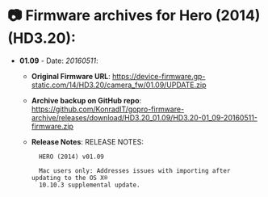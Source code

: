 # 📷 Firmware archives for Hero (2014) (HD3.20):

- **01.09** - Date: *20160511*:
	- **Original Firmware URL**: https://device-firmware.gp-static.com/14/HD3.20/camera_fw/01.09/UPDATE.zip
	- **Archive backup on GitHub repo**: https://github.com/KonradIT/gopro-firmware-archive/releases/download/HD3.20_01.09/HD3.20-01_09-20160511-firmware.zip
	- **Release Notes**:
            RELEASE NOTES:
			
			HERO (2014) v01.09
			
			Mac users only: Addresses issues with importing after updating to the OS X®
			10.10.3 supplemental update.
			
			

